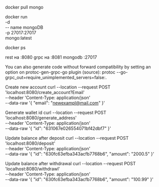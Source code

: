 docker pull mongo


docker run \
-d \
-- name mongoDB \
-p 27017:27017 \
mongo:latest

docker ps


rest на :8080
grpс на :8081
mongodb :27017

You can also generate code without forward compatibility by setting an option on protoc-gen-grpc-go plugin (source):
protoc --go-grpc_out=require_unimplemented_servers=false:.


Create new account
curl --location --request POST 'localhost:8080/create_account?Email' \
--header 'Content-Type: application/json' \
--data-raw '{
"email": "newexampl@mail.com"
}'


Generate wallet id
curl --location --request POST 'localhost:8080/generate_address' \
--header 'Content-Type: application/json' \
--data-raw '{
"id": "631067e026554071bf42dbf7"
}'

Update balance after deposit
curl --location --request POST 'localhost:8080/deposit' \
--header 'Content-Type: application/json' \
--data-raw '{
"id": "630fc63efba343acfb7768b6",
"amount": "2000.5"
}'

Update balance after withdrawal
curl --location --request POST 'localhost:8080/withdrawl' \
--header 'Content-Type: application/json' \
--data-raw '{
"id": "630fc63efba343acfb7768b6",
"amount": "100.99"
}'